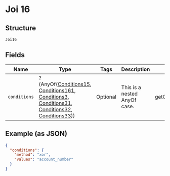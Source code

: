 
# Joi 16

## Structure

`Joi16`

## Fields

| Name | Type | Tags | Description | Getter | Setter |
|  --- | --- | --- | --- | --- | --- |
| `conditions` | ?(AnyOf([Conditions15](../../doc/models/conditions-15.md), [Conditions161](../../doc/models/conditions-161.md), [Conditions3](../../doc/models/conditions-3.md), [Conditions31](../../doc/models/conditions-31.md), [Conditions32](../../doc/models/conditions-32.md), [Conditions33](../../doc/models/conditions-33.md))) | Optional | This is a nested AnyOf case. | getConditions(): | setConditions( conditions): void |

## Example (as JSON)

```json
{
  "conditions": {
    "method": "xor",
    "values": "account_number"
  }
}
```

